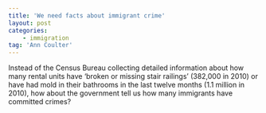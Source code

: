 ```yaml
---
title: 'We need facts about immigrant crime'
layout: post
categories:
    - immigration
tag: 'Ann Coulter'
---
```


Instead of the Census Bureau collecting detailed information about how many rental units have ‘broken or missing stair railings’ (382,000 in 2010) or have had mold in their bathrooms in the last twelve months (1.1 million in 2010), how about the government tell us how many immigrants have committed crimes?